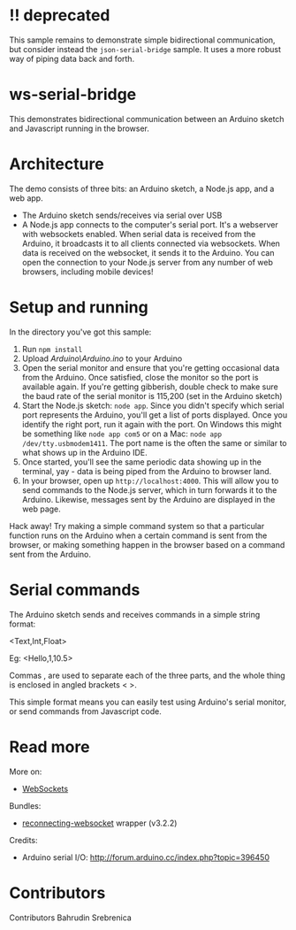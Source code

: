 # !! deprecated

This sample remains to demonstrate simple bidirectional communication, but consider  instead the `json-serial-bridge` sample. It uses a more robust way of piping data back and forth.

# ws-serial-bridge

This demonstrates bidirectional communication between an Arduino sketch and Javascript running in the browser.

# Architecture

The demo consists of three bits: an Arduino sketch, a Node.js app, and a web app.

* The Arduino sketch sends/receives via serial over USB
* A Node.js app connects to the computer's serial port. It's a webserver with websockets enabled. When serial data is received from the Arduino, it broadcasts it to all clients connected via websockets. When data is received on the websocket, it sends it to the Arduino. You can open the connection to your Node.js server from any number of web browsers, including mobile devices!


# Setup and running

In the directory you've got this sample:

1. Run `npm install`
2. Upload _Arduino\Arduino.ino_ to your Arduino
3. Open the serial monitor and ensure that you're getting occasional data from the Arduino. Once satisfied, close the monitor so the port is available again. If you're getting gibberish, double check to make sure the baud rate of the serial monitor is 115,200 (set in the Arduino sketch)
4. Start the Node.js sketch: `node app`. Since you didn't specify which serial port represents the Arduino, you'll get a list of ports displayed. Once you identify the right port, run it again with the port. On Windows this might be something like `node app com5` or on a Mac: `node app /dev/tty.usbmodem1411`. The port name is the often the same or similar to what shows up in the Arduino IDE.
5. Once started, you'll see the same periodic data showing up in the terminal, yay - data is being piped from the Arduino to browser land.
6. In your browser, open up `http://localhost:4000`. This will allow you to send commands to the Node.js server, which in turn forwards it to the Arduino. Likewise, messages sent by the Arduino are displayed in the web page.

Hack away! Try making a simple command system so that a particular function runs on the Arduino when a certain command is sent from the browser, or making something happen in the browser based on a command sent from the Arduino.

# Serial commands

The Arduino sketch sends and receives commands in a simple string format:

  <Text,Int,Float>

Eg:
  <Hello,1,10.5>

Commas , are used to separate each of the three parts, and the whole thing is enclosed in angled brackets < >.

This simple format means you can easily test using Arduino's serial monitor, or send commands from Javascript code.

# Read more

More on:
* [WebSockets](https://developer.mozilla.org/en-US/docs/Web/API/WebSockets_API/Writing_WebSocket_client_applications)

Bundles:
* [reconnecting-websocket](https://github.com/pladaria/reconnecting-websocket) wrapper (v3.2.2)

Credits:
* Arduino serial I/O: http://forum.arduino.cc/index.php?topic=396450

# Contributors

Contributors Bahrudin Srebrenica